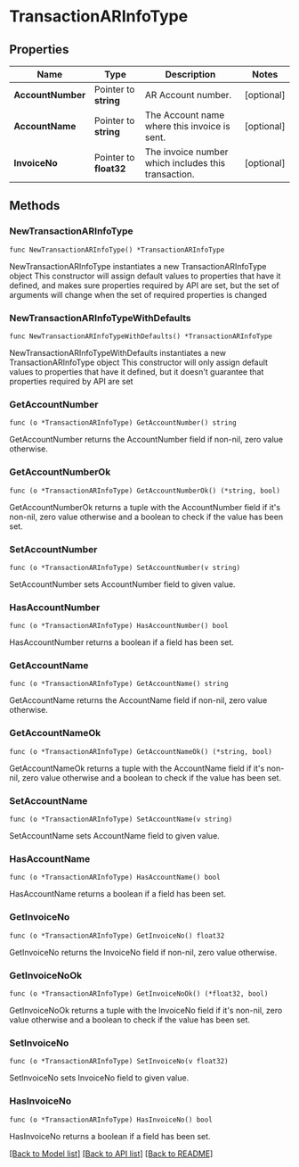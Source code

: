 # TransactionARInfoType

## Properties

Name | Type | Description | Notes
------------ | ------------- | ------------- | -------------
**AccountNumber** | Pointer to **string** | AR Account number. | [optional] 
**AccountName** | Pointer to **string** | The Account name where this invoice is sent. | [optional] 
**InvoiceNo** | Pointer to **float32** | The invoice number which includes this transaction. | [optional] 

## Methods

### NewTransactionARInfoType

`func NewTransactionARInfoType() *TransactionARInfoType`

NewTransactionARInfoType instantiates a new TransactionARInfoType object
This constructor will assign default values to properties that have it defined,
and makes sure properties required by API are set, but the set of arguments
will change when the set of required properties is changed

### NewTransactionARInfoTypeWithDefaults

`func NewTransactionARInfoTypeWithDefaults() *TransactionARInfoType`

NewTransactionARInfoTypeWithDefaults instantiates a new TransactionARInfoType object
This constructor will only assign default values to properties that have it defined,
but it doesn't guarantee that properties required by API are set

### GetAccountNumber

`func (o *TransactionARInfoType) GetAccountNumber() string`

GetAccountNumber returns the AccountNumber field if non-nil, zero value otherwise.

### GetAccountNumberOk

`func (o *TransactionARInfoType) GetAccountNumberOk() (*string, bool)`

GetAccountNumberOk returns a tuple with the AccountNumber field if it's non-nil, zero value otherwise
and a boolean to check if the value has been set.

### SetAccountNumber

`func (o *TransactionARInfoType) SetAccountNumber(v string)`

SetAccountNumber sets AccountNumber field to given value.

### HasAccountNumber

`func (o *TransactionARInfoType) HasAccountNumber() bool`

HasAccountNumber returns a boolean if a field has been set.

### GetAccountName

`func (o *TransactionARInfoType) GetAccountName() string`

GetAccountName returns the AccountName field if non-nil, zero value otherwise.

### GetAccountNameOk

`func (o *TransactionARInfoType) GetAccountNameOk() (*string, bool)`

GetAccountNameOk returns a tuple with the AccountName field if it's non-nil, zero value otherwise
and a boolean to check if the value has been set.

### SetAccountName

`func (o *TransactionARInfoType) SetAccountName(v string)`

SetAccountName sets AccountName field to given value.

### HasAccountName

`func (o *TransactionARInfoType) HasAccountName() bool`

HasAccountName returns a boolean if a field has been set.

### GetInvoiceNo

`func (o *TransactionARInfoType) GetInvoiceNo() float32`

GetInvoiceNo returns the InvoiceNo field if non-nil, zero value otherwise.

### GetInvoiceNoOk

`func (o *TransactionARInfoType) GetInvoiceNoOk() (*float32, bool)`

GetInvoiceNoOk returns a tuple with the InvoiceNo field if it's non-nil, zero value otherwise
and a boolean to check if the value has been set.

### SetInvoiceNo

`func (o *TransactionARInfoType) SetInvoiceNo(v float32)`

SetInvoiceNo sets InvoiceNo field to given value.

### HasInvoiceNo

`func (o *TransactionARInfoType) HasInvoiceNo() bool`

HasInvoiceNo returns a boolean if a field has been set.


[[Back to Model list]](../README.md#documentation-for-models) [[Back to API list]](../README.md#documentation-for-api-endpoints) [[Back to README]](../README.md)


